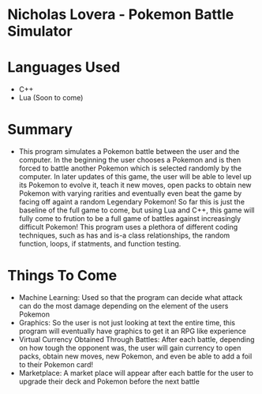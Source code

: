 # Nicholas Lovera - Pokemon Battle Simulator

# Languages Used
- C++
- Lua (Soon to come)

# Summary
- This program simulates a Pokemon battle between the user and the computer. In the beginning the user chooses a Pokemon and is then forced to battle another Pokemon which is selected randomly by the computer. In later updates of this game, the user will be able to level up its Pokemon to evolve it, teach it new moves, open packs to obtain new Pokemon with varying rarities and eventually even beat the game by facing off againt a random Legendary Pokemon! So far this is just the baseline of the full game to come, but using Lua and C++, this game will fully come to frution to be a full game of battles against increasingly difficult Pokemon! This program uses a plethora of different coding techniques, such as has and is-a class relationships, the random function, loops, if statments, and function testing.

# Things To Come
- Machine Learning: Used so that the program can decide what attack can do the most damage depending on the element of the users Pokemon
- Graphics: So the user is not just looking at text the entire time, this program will eventually have graphics to get it an RPG like experience
- Virtual Currency Obtained Through Battles: After each battle, depending on how tough the opponent was, the user will gain currency to open packs, obtain new moves, new Pokemon, and even be able to add a foil to their Pokemon card!
- Marketplace: A market place will appear after each battle for the user to upgrade their deck and Pokemon before the next battle
